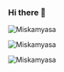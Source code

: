 ### Hi there 👋

<p>
    <img 
        align="center" 
        src="https://github-readme-stats.vercel.app/api?username=Miskamyasa&show_icons=true&locale=en" 
        alt="Miskamyasa" 
    />
    <br/>
</p>
<p>
    <!-- <img align="center" src="https://github-readme-streak-stats.herokuapp.com/?user=Miskamyasa&" alt="Miskamyasa" /> -->
</p>
<p>
    <img 
        align="center" 
        src="https://github-readme-stats.vercel.app/api/top-langs?username=Miskamyasa&show_icons=true&locale=en&layout=compact" 
        alt="Miskamyasa" 
    />
    <br/>
</p>
<p>
    <img 
        src="https://github-profile-trophy.vercel.app/?username=Miskamyasa" 
        alt="Miskamyasa" 
    />
    <br/>
</p>

<!--
**Miskamyasa/Miskamyasa** is a ✨ _special_ ✨ repository because its `README.md` (this file) appears on your GitHub profile.

Here are some ideas to get you started:

- 🔭 I’m currently working on ...
- 🌱 I’m currently learning ...
- 👯 I’m looking to collaborate on ...
- 🤔 I’m looking for help with ...
- 💬 Ask me about ...
- 📫 How to reach me: ...
- 😄 Pronouns: ...
- ⚡ Fun fact: ...
-->
